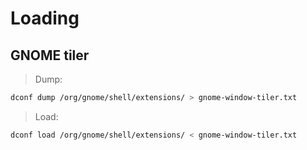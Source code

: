 # Loading

## GNOME tiler

> Dump:

```bash
dconf dump /org/gnome/shell/extensions/ > gnome-window-tiler.txt
```

> Load:

```bash
dconf load /org/gnome/shell/extensions/ < gnome-window-tiler.txt
```
